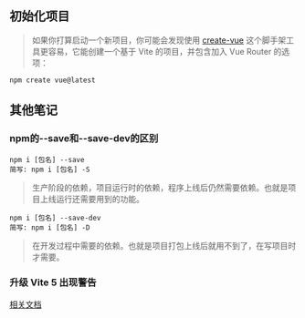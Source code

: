 ## 初始化项目

> 如果你打算启动一个新项目，你可能会发现使用 [create-vue](https://github.com/vuejs/create-vue) 这个脚手架工具更容易，它能创建一个基于 Vite 的项目，并包含加入 Vue Router 的选项：

```node
npm create vue@latest
```

## 其他笔记

### npm的--save和--save-dev的区别

```node
npm i [包名] --save
简写: npm i [包名] -S
```

> 生产阶段的依赖，项目运行时的依赖，程序上线后仍然需要依赖。也就是项目上线运行还需要用到的功能。

```node
npm i [包名] --save-dev
简写: npm i [包名] -D
```

> ​	在开发过程中需要的依赖。也就是项目打包上线后就用不到了，在写项目时才需要。

### 升级 Vite 5 出现警告

[相关文档](https://blog.csdn.net/u013737132/article/details/135462327)
